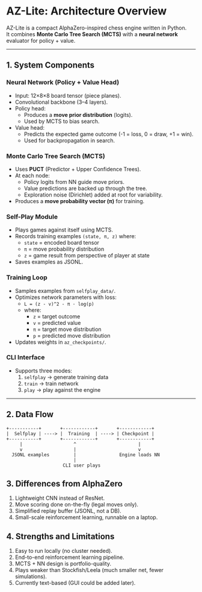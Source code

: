 # AZ-Lite: Architecture Overview

AZ-Lite is a compact AlphaZero-inspired chess engine written in Python.  
It combines **Monte Carlo Tree Search (MCTS)** with a **neural network** evaluator for policy + value.

---

## 1. System Components

### Neural Network (Policy + Value Head)
- Input: 12×8×8 board tensor (piece planes).
- Convolutional backbone (3–4 layers).
- Policy head:
  - Produces a **move prior distribution** (logits).
  - Used by MCTS to bias search.
- Value head:
  - Predicts the expected game outcome (-1 = loss, 0 = draw, +1 = win).
  - Used for backpropagation in search.

### Monte Carlo Tree Search (MCTS)
- Uses **PUCT** (Predictor + Upper Confidence Trees).
- At each node:
  - Policy logits from NN guide move priors.
  - Value predictions are backed up through the tree.
  - Exploration noise (Dirichlet) added at root for variability.
- Produces a **move probability vector (π)** for training.

### Self-Play Module
- Plays games against itself using MCTS.
- Records training examples `(state, π, z)` where:
  - `state` = encoded board tensor
  - `π` = move probability distribution
  - `z` = game result from perspective of player at state
- Saves examples as JSONL.

### Training Loop
- Samples examples from `selfplay_data/`.
- Optimizes network parameters with loss:
  - `L = (z - v)^2 - π · log(p)`
  - where:
    - `z` = target outcome
    - `v` = predicted value
    - `π` = target move distribution
    - `p` = predicted move distribution
- Updates weights in `az_checkpoints/`.

### CLI Interface
- Supports three modes:
  1. `selfplay` → generate training data
  2. `train` → train network
  3. `play` → play against the engine

---

## 2. Data Flow

```text
+-----------+       +------------+       +------------+
|  Selfplay | ----> |  Training  | ----> | Checkpoint |
+-----------+       +------------+       +------------+
     |                   ^                       |
     v                   |                       v
  JSONL examples         |                Engine loads NN
                         |
                     CLI user plays

```
## 3. Differences from AlphaZero

1.  Lightweight CNN instead of ResNet.
2.  Move scoring done on-the-fly (legal moves only).
3. Simplified replay buffer (JSONL, not a DB).
4. Small-scale reinforcement learning, runnable on a laptop.

## 4. Strengths and Limitations

1. Easy to run locally (no cluster needed).
2. End-to-end reinforcement learning pipeline.
3. MCTS + NN design is portfolio-quality.
4. Plays weaker than Stockfish/Leela (much smaller net, fewer simulations).
5. Currently text-based (GUI could be added later).